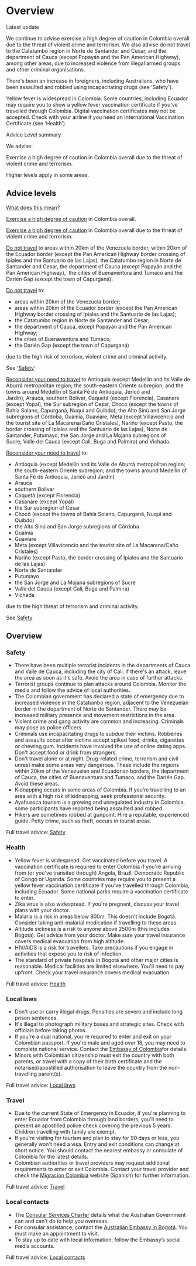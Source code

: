 # Overview

Latest update

We continue to advise exercise a high degree of caution in Colombia overall due to the threat of violent crime and terrorism. We also advise do not travel to the Catatumbo region in Norte de Santander and Cesar, and the department of Cauca (except Popayán and the Pan American Highway), among other areas, due to increased violence from illegal armed groups and other criminal organisations.  
  
There's been an increase in foreigners, including Australians, who have been assaulted and robbed using incapacitating drugs (see 'Safety').   
  
Yellow fever is widespread in Colombia. Some countries, including Ecuador may require you to show a yellow fever vaccination certificate if you've travelled through Colombia. Digital vaccination certificates may not be accepted. Check with your airline if you need an International Vaccination Certificate (see ‘Health’).

Advice Level summary

We advise:

Exercise a high degree of caution in Colombia overall due to the threat of violent crime and terrorism.

Higher levels apply in some areas.

## Advice levels

[What does this mean?](/before-you-go/travel-advice-explained/)

[Exercise a high degree of caution](https://www.smartraveller.gov.au/consular-services/travel-advice-explained#level2 ) in Colombia overall.

[Exercise a high degree of caution](https://www.smartraveller.gov.au/consular-services/travel-advice-explained#level2 ) in Colombia overall due to the threat of violent crime and terrorism.

[Do not travel](https://www.smartraveller.gov.au/consular-services/travel-advice-explained#level4) to areas within 20km of the Venezuela border, within 20km of the Ecuador border (except the Pan American Highway border crossing of Ipiales and the Santuario de las Lajas), the Catatumbo region in Norte de Santander and Cesar, the department of Cauca (except Popayán and the Pan American Highway),  the cities of Buenaventura and Tumaco and the Darién Gap (except the town of Capurganá).

[Do not travel](https://www.smartraveller.gov.au/consular-services/travel-advice-explained#level4) to:

* areas within 20km of the Venezuela border;
* areas within 20km of the Ecuador border (except the Pan American Highway border crossing of Ipiales and the Santuario de las Lajas);
* the Catatumbo region in Norte de Santander and Cesar;
* the department of Cauca, except Popayán and the Pan American Highway;
* the cities of Buenaventura and Tumaco;
* the Darién Gap (except the town of Capurganá)

due to the high risk of terrorism, violent crime and criminal activity.

See '[Safety](#safety)'

[Reconsider your need to travel](https://www.smartraveller.gov.au/consular-services/travel-advice-explained#level3 ) to Antioquia (except Medellin and its Valle de Aburrá metropolitan region; the south-eastern Oriente subregion; and the towns around Medellin of Santa Fé de Antioquia, Jericó and Jardín), Arauca, southern Bolivar, Caquetá (except Florencia), Casanare (except Yopal), the Sur subregion of Cesar, Chocó (except the towns of Bahía Solano, Capurganá, Nuquí and Quibdo), the Alto Sinú and San Jorge subregions of Córdoba, Guainía, Guaviare, Meta (except Villavicencio and the tourist site of La Macarena/Caño Cristales), Nariño (except Pasto, the border crossing of Ipiales and the Santuario de las Lajas), Norte de Santander, Putumayo, the San Jorge and La Mojana subregions of Sucre, Valle del Cauca (except Cali, Buga and Palmira) and Vichada.

[Reconsider your need to travel](https://www.smartraveller.gov.au/consular-services/travel-advice-explained#level3) to:

* Antioquia (except Medellin and its Valle de Aburrá metropolitan region; the south-eastern Oriente subregion; and the towns around Medellin of Santa Fé de Antioquia, Jericó and Jardín)
* Arauca
* southern Bolivar
* Caquetá (except Florencia)
* Casanare (except Yopal)
* the Sur subregion of Cesar
* Chocó (except the towns of Bahía Solano, Capurganá, Nuquí and Quibdo)
* the Alto Sinú and San Jorge subregions of Córdoba
* Guainía
* Guaviare
* Meta (except Villavicencio and the tourist site of La Macarena/Caño Cristales)
* Nariño (except Pasto, the border crossing of Ipiales and the Santuario de las Lajas)
* Norte de Santander
* Putumayo
* the San Jorge and La Mojana subregions of Sucre
* Valle del Cauca (except Cali, Buga and Palmira)
* Vichada

due to the high threat of terrorism and criminal activity.

See [Safety](https://smartraveller.govcms.gov.au/destinations/americas/colombia#safety)

## Overview

### Safety

* There have been multiple terrorist incidents in the departments of Cauca and Valle de Cauca, including the city of Cali. If there's an attack, leave the area as soon as it's safe. Avoid the area in case of further attacks.
* Terrorist groups continue to plan attacks around Colombia. Monitor the media and follow the advice of local authorities.
* The Colombian government has declared a state of emergency due to increased violence in the Catatumbo region, adjacent to the Venezuelan border in the department of Norte de Santander. There may be increased military presence and movement restrictions in the area.
* Violent crime and gang activity are common and increasing. Criminals may pose as police officers.
* Criminals use incapacitating drugs to subdue their victims. Robberies and assaults occur after victims accept spiked food, drinks, cigarettes or chewing gum. Incidents have involved the use of online dating apps. Don't accept food or drink from strangers.
* Don't travel alone or at night. Drug-related crime, terrorism and civil unrest make some areas very dangerous. These include the regions within 20km of the Venezuelan and Ecuadorian borders, the department of Cauca, the cities of Buenaventura and Tumaco, and the Darién Gap. Avoid these areas.
* Kidnapping occurs in some areas of Colombia. If you’re travelling to an area with a high risk of kidnapping, seek professional security.
* Ayahuasca tourism is a growing and unregulated industry in Colombia, some participants have reported being assaulted and robbed.
* Hikers are sometimes robbed at gunpoint. Hire a reputable, experienced guide. Petty crime, such as theft, occurs in tourist areas.

Full travel advice: [Safety](#safety)

### Health

* Yellow fever is widespread. Get vaccinated before you travel. A vaccination certificate is required to enter Colombia if you're arriving from (or you've transited through) Angola, Brazil, Democratic Republic of Congo or Uganda. Some countries may require you to present a yellow fever vaccination certificate if you’ve travelled through Colombia, including Ecuador. Some national parks require a vaccination certificate to enter.
* Zika virus is also widespread. If you're pregnant, discuss your travel plans with your doctor.
* Malaria is a risk in areas below 800m. This doesn't include Bogotá. Consider taking anti-malarial medication if travelling to these areas.
* Altitude sickness is a risk to anyone above 2500m (this includes Bogotá). Get advice from your doctor. Make sure your travel insurance covers medical evacuation from high altitude.
* HIV/AIDS is a risk for travellers. Take precautions if you engage in activities that expose you to risk of infection.
* The standard of private hospitals in Bogotá and other major cities is reasonable. Medical facilities are limited elsewhere. You'll need to pay upfront. Check your travel insurance covers medical evacuation.

Full travel advice: [Health](#health)

### Local laws

* Don't use or carry illegal drugs. Penalties are severe and include long prison sentences.
* It's illegal to photograph military bases and strategic sites. Check with officials before taking photos.
* If you're a dual national, you're required to enter and exit on your Colombian passport. If you're male and aged over 18, you may need to complete national service. Contact the [Embassy of Colombia](https://protocol.dfat.gov.au/Public/Missions/45)for details.
* Minors with Colombian citizenship must exit the country with both parents, or travel with a copy of their birth certificate and the notarised/apostilled authorisation to leave the country from the non-travelling parent(s).

Full travel advice: [Local laws](#local-laws)

### Travel

* Due to the current State of Emergency in Ecuador, if you're planning to enter Ecuador from Colombia through land borders, you'll need to present an apostilled police check covering the previous 5 years. Children travelling with family are exempt.
* If you're visiting for tourism and plan to stay for 90 days or less, you generally won't need a visa. Entry and exit conditions can change at short notice. You should contact the nearest embassy or consulate of Colombia for the latest details.
* Colombian authorities or travel providers may request additional requirements to enter or exit Colombia. Contact your travel provider and check the [Migracion Colombia](https://www.migracioncolombia.gov.co/) website (Spanish) for further information.

Full travel advice: [Travel](#travel)

### Local contacts

* The [Consular Services Charter](/node/46) details what the Australian Government can and can't do to help you overseas.
* For consular assistance, contact the [Australian Embassy in Bogotá](https://colombia.embassy.gov.au/). You must make an appointment to visit.
* To stay up to date with local information, follow the Embassy’s social media accounts.

Full travel advice: [Local contacts](#local-contacts)